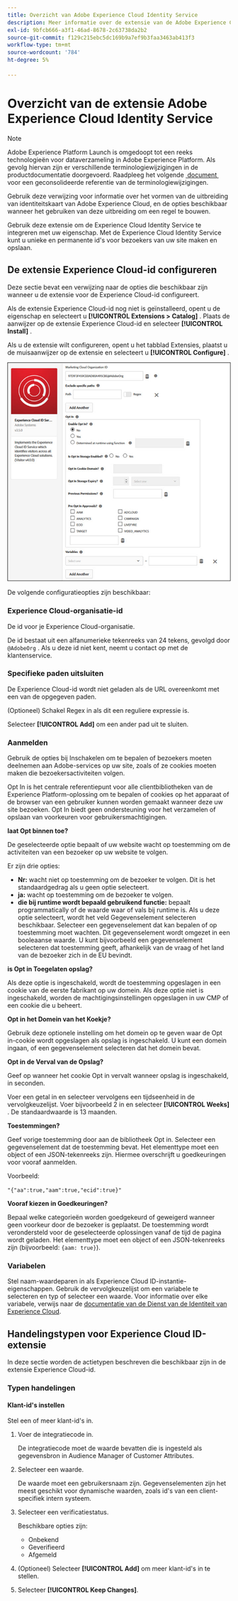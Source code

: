 ```yaml
---
title: Overzicht van Adobe Experience Cloud Identity Service
description: Meer informatie over de extensie van de Adobe Experience Cloud Identity Service in Adobe Experience Platform.
exl-id: 9bfcb666-a3f1-46ad-8678-2c63738da2b2
source-git-commit: f129c215ebc5dc169b9a7ef9b3faa3463ab413f3
workflow-type: tm+mt
source-wordcount: '784'
ht-degree: 5%

---
```


# Overzicht van de extensie Adobe Experience Cloud Identity Service

>[!NOTE]
>
>Adobe Experience Platform Launch is omgedoopt tot een reeks technologieën voor dataverzameling in Adobe Experience Platform.  Als gevolg hiervan zijn er verschillende terminologiewijzigingen in de productdocumentatie doorgevoerd. Raadpleeg het volgende [&#x200B; document &#x200B;](../../../term-updates.md) voor een geconsolideerde referentie van de terminologiewijzigingen.

Gebruik deze verwijzing voor informatie over het vormen van de uitbreiding van identiteitskaart van Adobe Experience Cloud, en de opties beschikbaar wanneer het gebruiken van deze uitbreiding om een regel te bouwen.

Gebruik deze extensie om de Experience Cloud Identity Service te integreren met uw eigenschap. Met de Experience Cloud Identity Service kunt u unieke en permanente id&#39;s voor bezoekers van uw site maken en opslaan.

## De extensie Experience Cloud-id configureren

Deze sectie bevat een verwijzing naar de opties die beschikbaar zijn wanneer u de extensie voor de Experience Cloud-id configureert.

Als de extensie Experience Cloud-id nog niet is geïnstalleerd, opent u de eigenschap en selecteert u **[!UICONTROL Extensions > Catalog]** . Plaats de aanwijzer op de extensie Experience Cloud-id en selecteer **[!UICONTROL Install]** .

Als u de extensie wilt configureren, opent u het tabblad Extensies, plaatst u de muisaanwijzer op de extensie en selecteert u **[!UICONTROL Configure]** .

![](../../../images/optin.jpg)

De volgende configuratieopties zijn beschikbaar:

### Experience Cloud-organisatie-id

De id voor je Experience Cloud-organisatie.

De id bestaat uit een alfanumerieke tekenreeks van 24 tekens, gevolgd door `@AdobeOrg` . Als u deze id niet kent, neemt u contact op met de klantenservice.

### Specifieke paden uitsluiten

De Experience Cloud-id wordt niet geladen als de URL overeenkomt met een van de opgegeven paden.

(Optioneel) Schakel Regex in als dit een reguliere expressie is.

Selecteer **[!UICONTROL Add]** om een ander pad uit te sluiten.

### Aanmelden

Gebruik de opties bij Inschakelen om te bepalen of bezoekers moeten deelnemen aan Adobe-services op uw site, zoals of ze cookies moeten maken die bezoekersactiviteiten volgen.

Opt In is het centrale referentiepunt voor alle clientbibliotheken van de Experience Platform-oplossing om te bepalen of cookies op het apparaat of de browser van een gebruiker kunnen worden gemaakt wanneer deze uw site bezoeken. Opt In biedt geen ondersteuning voor het verzamelen of opslaan van voorkeuren voor gebruikersmachtigingen.

**laat Opt binnen toe?**

De geselecteerde optie bepaalt of uw website wacht op toestemming om de activiteiten van een bezoeker op uw website te volgen.

Er zijn drie opties:

* **Nr:** wacht niet op toestemming om de bezoeker te volgen. Dit is het standaardgedrag als u geen optie selecteert.
* **ja:** wacht op toestemming om de bezoeker te volgen.
* **die bij runtime wordt bepaald gebruikend functie:** bepaalt programmatically of de waarde waar of vals bij runtime is. Als u deze optie selecteert, wordt het veld Gegevenselement selecteren beschikbaar. Selecteer een gegevenselement dat kan bepalen of op toestemming moet wachten. Dit gegevenselement wordt omgezet in een booleaanse waarde. U kunt bijvoorbeeld een gegevenselement selecteren dat toestemming geeft, afhankelijk van de vraag of het land van de bezoeker zich in de EU bevindt.

**is Opt in Toegelaten opslag?**

Als deze optie is ingeschakeld, wordt de toestemming opgeslagen in een cookie van de eerste fabrikant op uw domein. Als deze optie niet is ingeschakeld, worden de machtigingsinstellingen opgeslagen in uw CMP of een cookie die u beheert.

**Opt in het Domein van het Koekje?**

Gebruik deze optionele instelling om het domein op te geven waar de Opt in-cookie wordt opgeslagen als opslag is ingeschakeld. U kunt een domein ingaan, of een gegevenselement selecteren dat het domein bevat.

**Opt in de Verval van de Opslag?**

Geef op wanneer het cookie Opt in vervalt wanneer opslag is ingeschakeld, in seconden.

Voer een getal in en selecteer vervolgens een tijdseenheid in de vervolgkeuzelijst. Voer bijvoorbeeld 2 in en selecteer **[!UICONTROL Weeks]** . De standaardwaarde is 13 maanden.

**Toestemmingen?**

Geef vorige toestemming door aan de bibliotheek Opt in. Selecteer een gegevenselement dat de toestemming bevat. Het elementtype moet een object of een JSON-tekenreeks zijn. Hiermee overschrijft u goedkeuringen voor vooraf aanmelden.

Voorbeeld:

`"{"aa":true,"aam":true,"ecid":true}"`

**Vooraf kiezen in Goedkeuringen?**

Bepaal welke categorieën worden goedgekeurd of geweigerd wanneer geen voorkeur door de bezoeker is geplaatst. De toestemming wordt verondersteld voor de geselecteerde oplossingen vanaf de tijd de pagina wordt geladen. Het elementtype moet een object of een JSON-tekenreeks zijn (bijvoorbeeld: `{aam: true}`).

### Variabelen

Stel naam-waardeparen in als Experience Cloud ID-instantie-eigenschappen. Gebruik de vervolgkeuzelijst om een variabele te selecteren en typ of selecteer een waarde. Voor informatie over elke variabele, verwijs naar de [&#x200B; documentatie van de Dienst van de Identiteit van Experience Cloud &#x200B;](https://experiencecloud.adobe.com/resources/help/en_US/mcvid/mcvid-overview.html).

## Handelingstypen voor Experience Cloud ID-extensie

In deze sectie worden de actietypen beschreven die beschikbaar zijn in de extensie Experience Cloud-id.

### Typen handelingen

#### Klant-id&#39;s instellen

Stel een of meer klant-id&#39;s in.

1. Voer de integratiecode in.

   De integratiecode moet de waarde bevatten die is ingesteld als gegevensbron in Audience Manager of Customer Attributes.

1. Selecteer een waarde.

   De waarde moet een gebruikersnaam zijn. Gegevenselementen zijn het meest geschikt voor dynamische waarden, zoals id&#39;s van een client-specifiek intern systeem.

1. Selecteer een verificatiestatus.

   Beschikbare opties zijn:

   * Onbekend
   * Geverifieerd
   * Afgemeld

1. (Optioneel) Selecteer **[!UICONTROL Add]** om meer klant-id&#39;s in te stellen.
1. Selecteer **[!UICONTROL Keep Changes]**.

